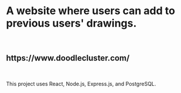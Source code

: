 <h1>A website where users can add to previous users' drawings.</h1>
<br />
<h2>https://www.doodlecluster.com/</h2>
<br />
<p>
This project uses React, Node.js, Express.js, and PostgreSQL.
</p>
<br />
